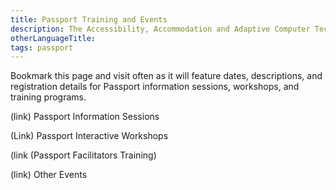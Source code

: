```yaml
---
title: Passport Training and Events
description: The Accessibility, Accommodation and Adaptive Computer Technology (AAACT) is partnering with the Office of Public Service Accessibility (OPSA) to equip GC organizations and employees to make the most out of the Passport.
otherLanguageTitle:
tags: passport
---
```


Bookmark this page and visit often as it will feature dates, descriptions, and registration details for Passport information sessions, workshops, and training programs.

(link) Passport Information Sessions

(Link) Passport Interactive Workshops

(link (Passport Facilitators Training)

(link) Other Events
